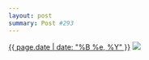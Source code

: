 ```yaml
---
layout: post
summary: Post #293
---
```


<p>
  <time><a href="/293">{{ page.date | date: "%B %e, %Y" }}</a></time>
  <a href="/293"><img src="{{ site.assets_url }}/293-640.jpg" srcset="{{ site.assets_url }}/293-1280.jpg 1280w, {{ site.assets_url }}/293-960.jpg 960w, {{ site.assets_url }}/293-640.jpg 640w, {{ site.assets_url }}/293-320.jpg 320w" sizes="(min-width: 700px) 50vw, calc(100vw - 2rem)" /></a>
</p>
